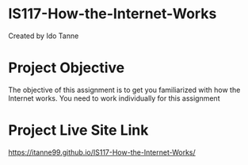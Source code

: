# IS117-How-the-Internet-Works

Created by Ido Tanne

# Project Objective
The objective of this assignment is to get you familiarized with how the Internet works. You need to work individually for this assignment

# Project Live Site Link
https://itanne99.github.io/IS117-How-the-Internet-Works/
